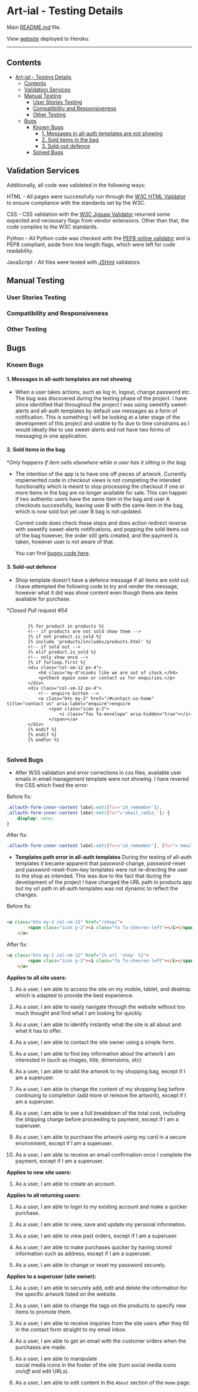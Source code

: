 # Art-ial - Testing Details #

Main [README.md](README.md) file.

View [website](https://art-ial-app.herokuapp.com/) deployed to Heroku.

---

## Contents ##

- [Art-ial - Testing Details](#art-ial---testing-details)
  - [Contents](#contents)
  - [Validation Services](#validation-services)
  - [Manual Testing](#manual-testing)
    - [User Stories Testing](#user-stories-testing)
    - [Compatibility and Responsiveness](#compatibility-and-responsiveness)
    - [Other Testing](#other-testing)
  - [Bugs](#bugs)
    - [Known Bugs](#known-bugs)
      - [1. Messages in all-auth templates are not showing](#1-messages-in-all-auth-templates-are-not-showing)
      - [2. Sold items in the bag](#2-sold-items-in-the-bag)
      - [3. Sold-out defence](#3-sold-out-defence)
    - [Solved Bugs](#solved-bugs)

## Validation Services ##

Additionally, all code was validated in the following ways:

HTML - All pages were successfully run through the [W3C HTML Validator](https://validator.w3.org/) to ensure compliance with the standards set by the W3C.

CSS - CSS validation with the [W3C Jigsaw Validator](https://jigsaw.w3.org/css-validator/) returned some expected and necessary flags from vendor extensions. Other than that, the code complies to the W3C standards.

Python - All Python code was checked with the [PEP8 online validator](http://pep8online.com/) and is PEP8 compliant, aside from line length flags, which were left for code readability.

JavaScript - All files were tested with [JSHint](https://jshint.com/) validators.

## Manual Testing ##

### User Stories Testing ###

### Compatibility and Responsiveness ###

### Other Testing ###

## Bugs ##

### Known Bugs ###

#### 1. Messages in all-auth templates are not showing ####

- When a user takes actions, such as log in, logout, change password etc. The bug was discovered during the testing phase of the project. I have since identified that throughout the project I was using sweetify sweet-alerts and all-auth templates by default use messages as a form of notification. This is something I will be looking at a later stage of the development of this project and unable to fix due to time constrains as I would ideally like to use sweet-alerts and not have two forms of messaging in one application.

#### 2. Sold items in the bag ####

**Only happens if item sells elsewhere while a user has it sitting in the bag.*

- The intention of the app is to have one off pieces of artwork. Currently implemented code in checkout views is not completing the intended functionality which is meant to stop processing the checkout if one or more items in the bag are no longer available for sale. This can happen if two authentic users have the same item in the bag and user A checkouts successfully, leaving user B with the same item in the bag, which is now sold but yet user B bag is not updated.
  
    Current code does check these steps and does action redirect reverse with sweetify sweet-alerts notifications, and popping the sold items out of the bag however, the order still gets created, and the payment is taken, however user is not aware of that.

    You can find [buggy code here](https://github.com/neringabickmore/art-ial/pull/41/commits/efe613953a81b999ba1225a9c9b058934e9747af).

#### 3. Sold-out defence ####

- Shop template doesn't have a defence message if all items are sold out. I have attempted the following code to try and render the message, however what it did was show content even though there are items available for purchase.

**Closed Pull request #54*

```htmml

        {% for product in products %}
        <!-- if products are not sold show them -->
        {% if not product.is_sold %}
        {% include 'products/includes/products.html' %}
        <!-- if sold out -->
        {% elif product.is_sold %}
        <!-- only show once -->
        {% if forloop.first %}
        <div class="col-sm-12 px-4">
            <h4 class="my-4">Looks like we are out of stock.</h4>
            <p>Check again soon or contact us for enquiries.</p>
        </div>
        <div class="col-sm-12 px-4">
            <!-- enquire button -->
            <a class="btn my-3" href="/#contact-us-home" title="contact us" aria-label="enquire">enquire
                <span class="icon p-2">
                    <i class="fas fa-envelope" aria-hidden="true"></i>
                </span></a>
        </div>
        {% endif %}
        {% endif %}
        {% endfor %}
        
```

### Solved Bugs ###

- After W3S validation and error corrections in css files, available user emails in email management template were not showing. I have revered the CSS which fixed the error:

Before fix:

```CSS
.allauth-form-inner-content label:not([for='id_remember']),
.allauth-form-inner-content label:not([for^='email_radio_']) {
    display: none;
}
```

After fix:

```css
.allauth-form-inner-content label:not([for='id_remember'], [for^='email_radio_']) {

```

- **Templates path error in all-auth templates** During the testing of all-auth templates it became apparent that password-change, password-reset and password-reset-from-key templates were not re-directing the user to the shop as intended. This was due to the fact that during the development of the project I have changed the URL path in products app but my url path in all-auth templates was not dynamic to reflect the changes.

Before fix:

```HTML

<a class="btn my-2 col-sm-12" href="/shop/">
        <span class="icon p-2"><i class="fa fa-chevron-left"></i></span>go shopping
    </a>
```

After fix:

```HTML
<a class="btn my-2 col-sm-12" href="{% url 'shop' %}">
        <span class="icon p-2"><i class="fa fa-chevron-left"></i></span>go shopping
    </a>
```

**Applies to all site users:**

1. As a user, I am able to access the site on my mobile, tablet, and desktop which is adapted to provide the best experience.

2. As a user, I am able to easily navigate through the website without too much thought and find what I am looking for quickly.

3. As a user, I am able to identify instantly what the site is all about and what it has to offer.

4. As a user, I am able to contact the site owner using a simple form.

5. As a user, I am able to find key information about the artwork I am interested in (such as images, title, dimensions, etc)

6. As a user, I am able to add the artwork to my shopping bag, except if I am a superuser.

7. As a user, I am able to change the content of my shopping bag before continuing to completion (add more or remove the artwork), except if I am a superuser.

8. As a user, I am able to see a full breakdown of the total cost, including the shipping charge before proceeding to payment, except if I am a superuser.

9. As a user, I am able to purchase the artwork using my card in a secure environment, except if I am a superuser.

10. As a user, I am able to receive an email confirmation once I complete the payment, except if I am a superuser.

**Applies to new site users:**

1. As a user, I am able to  create an account.

**Applies to all returning users:**

1. As a user, I am able to login to my existing account and make a quicker purchase.

2. As a user, I am able to view, save and update my personal information.

3. As a user, I am able to view past orders, except if I am a superuser.

4. As a user, I am able to make purchases quicker by having stored information such as address, except if I am a superuser.

5. As a user, I am able to change or reset my password securely.

**Applies to a superuser (site owner):**

1. As a user, I am able to securely add, edit and delete the information for the specific artwork listed on the website.

2. As a user, I am able to change the tags on the products to specify new items to promote them.

3. As a user, I am able to receive inquiries from the site users after they fill in the contact form straight to my email inbox.

4. As a user, I am able to get an email with the customer orders when the purchases are made.

5. As a user, I am able to manipulate social media icons in the footer of the site (turn social media icons *on/off* and edit URLs).

6. As a user, I am able to edit content in the `About` section of the `Home` page.
